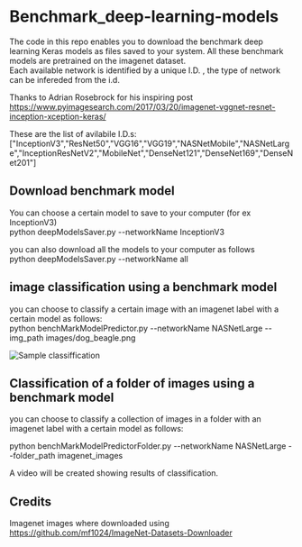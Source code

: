 # Benchmark_deep-learning-models

The code in this repo enables you to download the benchmark deep learning Keras  models as files saved to your system. All these benchmark models are pretrained on the imagenet dataset. </br>
Each available  network is identified by a unique I.D.  , the type  of network can be infereded from the i.d.

Thanks to Adrian Rosebrock for his inspiring post https://www.pyimagesearch.com/2017/03/20/imagenet-vggnet-resnet-inception-xception-keras/

These are the list of avilabile I.D.s:
["InceptionV3","ResNet50","VGG16","VGG19","NASNetMobile","NASNetLarge","InceptionResNetV2","MobileNet","DenseNet121","DenseNet169","DenseNet201"]

## Download benchmark model
You can choose a certain model to save to your computer  (for ex InceptionV3) </br>
python deepModelsSaver.py --networkName InceptionV3    

you can also download all the models to your computer as follows </br>
python deepModelsSaver.py --networkName all

## image classification using  a benchmark model 
you can choose to classify a certain image with an imagenet label with a certain model as follows:  </br>
python benchMarkModelPredictor.py --networkName  NASNetLarge --img_path images/dog_beagle.png  


 ![Sample classiffication](https://github.com/Walid-Ahmed/standard_deep-learning-models/blob/master/results/elph.jpeg)

## Classification of a folder of images  using  a benchmark model 

you can choose to classify a collection of images in a folder  with an imagenet label with a certain model as follows:  </br>

python benchMarkModelPredictorFolder.py --networkName NASNetLarge --folder_path imagenet_images

A video will be created showing results of classification.


## Credits

Imagenet images where downloaded using https://github.com/mf1024/ImageNet-Datasets-Downloader
